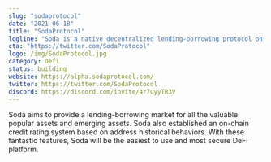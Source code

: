 ```yaml
---
slug: "sodaprotocol"
date: "2021-06-18"
title: "SodaProtocol"
logline: "Soda is a native decentralized lending-borrowing protocol on Solana. "
cta: "https://twitter.com/SodaProtocol"
logo: /img/SodaProtocol.jpg
category: Defi
status: building
website: https://alpha.sodaprotocol.com/
twitter: https://twitter.com/SodaProtocol
discord: https://discord.com/invite/4r7uyyTR3V
---
```


Soda aims to provide a lending-borrowing market for all the valuable popular assets and emerging assets.
Soda also established an on-chain credit rating system based on address historical behaviors.
With these fantastic features, Soda will be the easiest to use and most secure DeFi platform.
